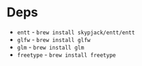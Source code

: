 # Deps

* `entt` - `brew install skypjack/entt/entt`
* `glfw` - `brew install glfw`
* `glm` - `brew install glm`
* `freetype` - `brew install freetype`
